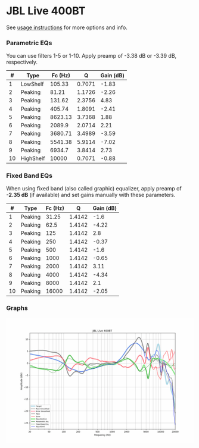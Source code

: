 # JBL Live 400BT
See [usage instructions](https://github.com/jaakkopasanen/AutoEq#usage) for more options and info.

### Parametric EQs
You can use filters 1-5 or 1-10. Apply preamp of -3.38 dB or -3.39 dB, respectively.

|   # | Type      |   Fc (Hz) |      Q |   Gain (dB) |
|-----|-----------|-----------|--------|-------------|
|   1 | LowShelf  |    105.33 | 0.7071 |       -1.83 |
|   2 | Peaking   |     81.21 | 1.1726 |       -2.26 |
|   3 | Peaking   |    131.62 | 2.3756 |        4.83 |
|   4 | Peaking   |    405.74 | 1.8091 |       -2.41 |
|   5 | Peaking   |   8623.13 | 3.7368 |        1.88 |
|   6 | Peaking   |   2089.9  | 2.0714 |        2.21 |
|   7 | Peaking   |   3680.71 | 3.4989 |       -3.59 |
|   8 | Peaking   |   5541.38 | 5.9114 |       -7.02 |
|   9 | Peaking   |   6934.7  | 3.8414 |        2.73 |
|  10 | HighShelf |  10000    | 0.7071 |       -0.88 |

### Fixed Band EQs
When using fixed band (also called graphic) equalizer, apply preamp of **-2.35 dB** (if available) and set gains manually with these parameters.

|   # | Type    |   Fc (Hz) |      Q |   Gain (dB) |
|-----|---------|-----------|--------|-------------|
|   1 | Peaking |     31.25 | 1.4142 |       -1.6  |
|   2 | Peaking |     62.5  | 1.4142 |       -4.22 |
|   3 | Peaking |    125    | 1.4142 |        2.8  |
|   4 | Peaking |    250    | 1.4142 |       -0.37 |
|   5 | Peaking |    500    | 1.4142 |       -1.6  |
|   6 | Peaking |   1000    | 1.4142 |       -0.65 |
|   7 | Peaking |   2000    | 1.4142 |        3.11 |
|   8 | Peaking |   4000    | 1.4142 |       -4.34 |
|   9 | Peaking |   8000    | 1.4142 |        2.1  |
|  10 | Peaking |  16000    | 1.4142 |       -2.05 |

### Graphs
![](./JBL%20Live%20400BT.png)
